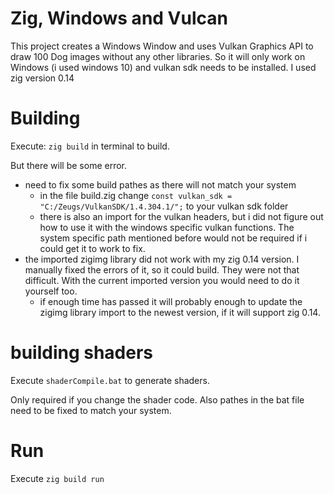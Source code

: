 # Zig, Windows and Vulcan
This project creates a Windows Window and uses Vulkan Graphics API to draw 100 Dog images without any other libraries.
So it will only work on Windows (i used windows 10) and vulkan sdk needs to be installed. I used zig version 0.14

# Building
Execute: 
`zig build`
in terminal to build.

But there will be some error.
 - need to fix some build pathes as there will not match your system
    - in the file build.zig change `const vulkan_sdk = "C:/Zeugs/VulkanSDK/1.4.304.1/";` to your vulkan sdk folder
    - there is also an import for the vulkan headers, but i did not figure out how to use it with the windows specific vulkan functions. The system specific path mentioned before would not be required if i could get it to work to fix.
 - the imported zigimg library did not work with my zig 0.14 version. I manually fixed the errors of it, so it could build. They were not that difficult. With the current imported version you would need to do it yourself too.
    - if enough time has passed it will probably enough to update the zigimg library import to the newest version, if it will support zig 0.14.
    

# building shaders
Execute `shaderCompile.bat` to generate shaders.

Only required if you change the shader code. Also pathes in the bat file need to be fixed to match your system.

# Run
Execute `zig build run`